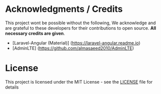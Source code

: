 # Acknowledgments / Credits
This project wont be possible without the following, We acknowledge and are grateful to these developers for their contributions to open source. **All necessary credits are given**.

* [Laravel-Angular (Material)] (https://laravel-angular.readme.io)
* [AdminLTE] (https://github.com/almasaeed2010/AdminLTE)

# License

This project is licensed under the MIT License - see the [LICENSE](LICENSE) file for details